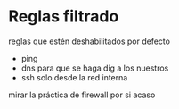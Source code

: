 # Reglas filtrado

reglas que estén deshabilitados por defecto

- ping
- dns para que se haga dig a los nuestros
- ssh solo desde la red interna


mirar la práctica de firewall por si acaso
